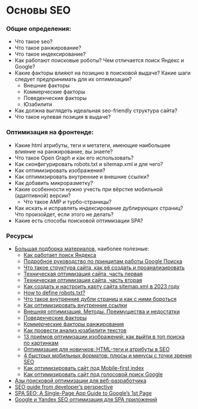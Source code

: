 # Основы SEO

### Общие определения:
  * Что такое seo?
  * Что такое ранжирование? 
  * Что такое индексирование?
  * Как работают поисковые роботы? Чем отличается поиск Яндекс и Google?
  * Какие факторы влияют на позицию в поисковой выдаче? Какие шаги следует предпринимать для их оптимизации?
    * Внешние факторы
    * Коммерческие факторы
    * Поведенческие факторы
    * Юзабилити
  * Как должна выглядеть идеальная seo-friendly структура сайта?
  * Что такое нулевая позиция в выдаче?

### Оптимизация на фронтенде:
  * Какие html атрибуты, теги и метатеги, имеющие наибольшее влияние на ранжирование, вы знаете? 
  * Что такое Open Graph и как его использовать?
  * Как сконфигурировать robots.txt и sitemap.xml и для чего? 
  * Как оптимизировать изображения?
  * Как оптимизировать внутренние и внешние ссылки?
  * Как добавить микроразметку?
  * Какие особенности нужно учесть при вёрстке мобильной (адаптивной) версии?
    * Что такое AMP и турбо-страницы?
  * Как искать и исправлять индексирование дублирующих страниц? Что произойдет, если этого не делать? 
  * Какие есть способы поисковой оптимизации SPA? 

### Ресурсы

* [Большая подборка материалов](https://habr.com/ru/articles/469139/), наиболее полезные:
  * [Как работает поиск Яндекса](https://yandex.ru/support/webmaster/yandex-indexing/site-indexing.html)
  * [Подробное руководство по принципам работы Google Поиска](https://developers.google.com/search/docs/fundamentals/how-search-works?hl=ru&visit_id=638608767731277346-2134489696&rd=1)
  * [Что такое структура сайта, как её создать и проанализировать](https://netpeaksoftware.com/ru/blog/site-structure-how-to-build-and-analyze-it)
  * [Техническая оптимизация сайта, часть первая](https://vc.ru/seo/82301-tehnicheskaya-optimizaciya-saita-chast-pervaya)
  * [Техническая оптимизация сайта, часть вторая](https://vc.ru/seo/83683-tehnicheskaya-optimizaciya-saita-chast-vtoraya)
  * [Как создать и настроить карту сайта sitemap.xml в 2023 году](https://texterra.ru/blog/kak-sozdat-i-nastroit-kartu-sayta-sitemap-xml.html)
  * [How to define robots.txt?](https://serpstat.com/blog/what-is-robotstxt-and-how-to-set-it-up-correctly/)
  * [Что такое внутренние дубли страниц и как с ними бороться](https://netpeak.net/ru/blog/chto-takoye-vnutrenniye-dubli-stranits-i-kak-s-nimi-borot-sya/)
  * [Как оптимизировать внутренние ссылки](https://serpstat.com/ru/blog/kak-optimizirovat-vnutrennie-ssylki/)
  * [Внешняя оптимизация. Методы. Преимущества и недостатки](https://semantica.in/blog/vneshnyaya-optimizacziya-metody-preimushhestva-i-nedostatki.html)
  * [Поведенческие факторы](https://blog.ingate.ru/seo-wikipedia/povedencheskie-faktory/)
  * [Коммерческие факторы ранжирования](https://webmaster-seo.ru/seo/kommercheskie-faktory-ranzhirovaniya/)
  * [Как провести анализ юзабилити текстов](https://serpstat.com/ru/blog/kak-provesti-analiz-juzabiliti-tekstov/)
  * [13 приёмов оптимизации изображений: как выйти в топ поиска по картинкам](https://vc.ru/seo/74892-13-priemov-optimizacii-izobrazhenii-kak-vyiti-v-top-poiska-po-kartinkam)
  * [Оптимизация для новичков: HTML-теги и атрибуты в SEO](https://netpeak.net/ru/blog/optimizatsiya-dlya-novichkov-html-tegi-i-atributy-v-seo/)
  * [4 быстрых мобильных форматов: плюсы и минусы с точки зрения SEO](https://netpeaksoftware.com/ru/blog/5-quick-mobile-formats-pros-and-cons-from-an-seo-perspective)
  * [Как оптимизировать сайт под Mobile-first index](https://netpeaksoftware.com/ru/blog/how-to-optimize-website-for-mobile-first-index)
  * [Как оптимизировать сайт под голосовой поиск Google](https://netpeaksoftware.com/ru/blog/how-to-optimize-website-for-google-voice-search)
* [Азы поисковой оптимизации для веб-разработчика](https://habr.com/ru/companies/selectel/articles/794146/)
* [SEO guide from developer’s perspective](https://medium.com/codeart-mk/seo-guide-from-developers-perspective-a142496b8cf8)
* [SPA SEO: A Single-Page App Guide to Google’s 1st Page](https://snipcart.com/blog/spa-seo)
* [Google и Yandex SEO оптимизация для SPA приложений](https://habr.com/ru/articles/778236/)
